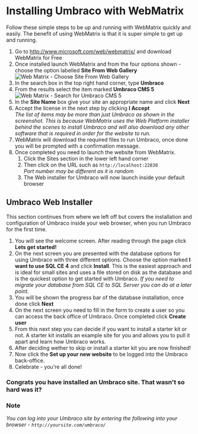 # Installing Umbraco with WebMatrix
Follow these simple steps to be up and running with WebMatrix quickly and easily. The benefit of using WebMatrix is that it is super simple to get up and running.

1. Go to http://www.microsoft.com/web/webmatrix/ and download WebMatrix for Free
1. Once installed launch WebMatrix and from the four options shown - choose the option labelled **Site From Web Gallery**
![Web Matrix - Choose Site From Web Gallery](../images/WebMatrix/webmatrix-start.png)
1. In the search box in the top right hand corner, type **Umbraco**
1. From the results select the item marked **Umbraco CMS 5**
![Web Matrix - Search for Umbraco CMS 5](../images/WebMatrix/webmatrix-search.png)
1. In the **Site Name** box give your site an appropriate name and click **Next**
1. Accept the license in the next step by clicking **I Accept**<br/>
*The list of items may be more than just Umbraco as shown in the screenshot. This is because WebMatrix uses the Web Platform installer behind the scenes to install Umbraco and will also download any other software that is required in order for the website to run.*
1. WebMatrix will download the required files to run Umbraco, once done you will be prompted with a confirmation message.
1. Once completed you need to launch the website from WebMatrix.
	1. Click the Sites section in the lower left hand corner
	1. Then click on the URL such as `http://localhost:22830`<br/>*Port number may be different as it is random*
	1. The Web installer for Umbraco will now launch inside your default browser
	
## Umbraco Web Installer
This section continues from where we left off but covers the installation and configuration of Umbraco inside your web browser, when you run Umbraco for the first time.

1. You will see the welcome screen. After reading through the page click **Lets get started!**
1. On the next screen you are presented with the database options for using Umbraco with three different options. Choose the option marked **I want to use SQL CE 4** and click **Install**. This is the easiest approach and is ideal for small sites and uses a file stored on disk as the database and is the quickest option to get started with Umbraco. *If you need to migrate your database from SQL CE to SQL Server you can do at a later point.*
1. You will be shown the progress bar of the database installation, once done click **Next**
1. On the next screen you need to fill in the form to create a user so you can access the back office of Umbraco. Once completed click **Create user**
1.  From this next step you can decide if you want to install a starter kit or not. A starter kit installs an example site for you and allows you to pull it apart and learn how Umbraco works.
1. After deciding wether to skip or install a starter kit you are now finished!
1. Now click the **Set up your new website** to be logged into the Umbraco back-office. 
1. Celebrate - you're all done! 

### Congrats you have installed an Umbraco site. That wasn't so hard was it?

### Note
*You can log into your Umbraco site by entering the following into your browser - `http://yoursite.com/umbraco/`*


	